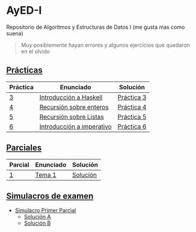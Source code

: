 # AyED-I

Repositorio de Algoritmos y Estructuras de Datos I (me gusta mas como suena)

> Muy posiblemente hayan errores y algunos ejercicios que quedaron en el olvido

## [Prácticas](https://github.com/SashaBerkowsky/AyED-I/tree/main/Pr%C3%A1cticas)

| Práctica                    | Enunciado                                                         | Solución                                          |
| --------------------------- | ----------------------------------------------------------------- | ------------------------------------------------- |
| [3](Prácticas/Práctica%203) | [Introducción a Haskell](Prácticas/Práctica%203/enunciado.pdf)    | [Práctica 3](Prácticas/Práctica%203/practica3.hs) |
| [4](Prácticas/Práctica%4)   | [Recursión sobre enteros](Prácticas/Práctica%204/enunciado.pdf)   | [Práctica 4](Prácticas/Práctica%204/practica4.hs) |
| [5](Prácticas/Práctica%205) | [Recursión sobre Listas](Prácticas/Práctica%205/enunciado.pdf)    | [Práctica 5](Prácticas/Práctica%205/practica5.hs) |
| [6](Prácticas/Práctica%206) | [Introducción a imperativo](Prácticas/Práctica%206/enunciado.pdf) | [Práctica 6](Prácticas/Práctica%206/practica6.py) |

## [Parciales](/Parciales)

| Parcial                         | Enunciado                                          | Solución                                          |
| ------------------------------- | -------------------------------------------------- | ------------------------------------------------- |
| [1](/Parciales/1%20-%20Haskell) | [Tema 1](/Parciales/1%20-%20Haskell/enunciado.pdf) | [Solución](/Parciales/1%20-%20Haskell/parcial.hs) |

## [Simulacros de examen](/Simulacros/1%20-%20Haskell/)

- [Simulacro Primer Parcial](/Simulacros/1%20-%20Haskell/enunciado.pdf)
  - [Solución A](/Simulacros/1%20-%20Haskell/simulacro.hs)
  - [Solución B](/Simulacros/1%20-%20Haskell/simulacro-b.hs)
